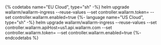 {% codetabs name="EU Cloud", type="sh" -%}
    helm upgrade <INGRESS CONTROLLER NAME> wallarm/wallarm-ingress --reuse-values --set controller.wallarm.token=<CLOUD NODE TOKEN> --set controller.wallarm.enabled=true
{%- language name="US Cloud", type="sh" -%}
    helm upgrade <INGRESS CONTROLLER NAME> wallarm/wallarm-ingress --reuse-values --set controller.wallarm.apiHost=us1.api.wallarm.com --set controller.wallarm.token=<CLOUD NODE TOKEN> --set controller.wallarm.enabled=true
{%- endcodetabs %}